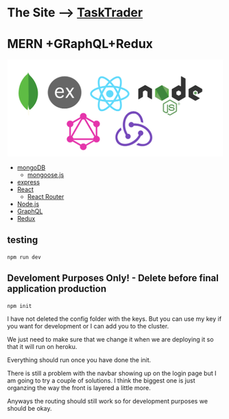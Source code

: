  # The Site --> [TaskTrader](https://task-trader.herokuapp.com/)

# MERN +GRaphQL+Redux
![MERN](./theDocs/images/mern-q-l.png)

- [mongoDB](https://docs.mongodb.com/manual/core/schema-validation/)
  - [mongoose.js](https://mongoosejs.com/)
- [express](https://expressjs.com/en/guide/routing.html)
- [React](https://reactjs.org/docs/components-and-props.html)
  - [React Router](https://reacttraining.com/react-router/web/guides/quick-start)
- [Node.js](https://nodejs.org/en/about/)
- [GraphQL](https://graphql.org/learn/queries/)
- [Redux](https://redux.js.org)

## testing
```npm run dev```

## Develoment Purposes Only! - Delete before final application production

```npm init```

I have not deleted the config folder with the keys. But you can use my key if you want for development or I can add you to the cluster. 

We just need to make sure that we change it when we are deploying it so that it will run on heroku.

Everything should run once you have done the init. 

There is still a problem with the navbar showing up on the login page but I am going to try a couple of solutions. I think the biggest one is just organzing the way the front is layered a little more. 

Anyways the routing should still work so for development purposes we should be okay. 
